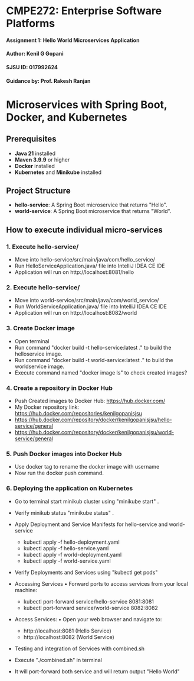 # CMPE272: Enterprise Software Platforms
#### Assignment 1: Hello World Microservices Application
#### Author: Kenil G Gopani
#### SJSU ID: 017992624
#### Guidance by: Prof. Rakesh Ranjan
# Microservices with Spring Boot, Docker, and Kubernetes

## Prerequisites

- **Java 21** installed
- **Maven 3.9.9** or higher
- **Docker** installed
- **Kubernetes** and **Minikube** installed

## Project Structure

- **hello-service**: A Spring Boot microservice that returns "Hello".
- **world-service**: A Spring Boot microservice that returns "World".


## How to execute individual micro-services

### 1. Execute hello-service/ 

- Move into hello-service/src/main/java/com/hello_service/<br>
- Run HelloServiceApplication.java/ file into IntelliJ IDEA CE IDE<br>
- Application will run on http://localhost:8081/hello
  
### 2. Execute hello-service/ 
- Move into world-service/src/main/java/com/world_service/<br>
- Run WorldServiceApplication.java/ file into IntelliJ IDEA CE IDE<br>
- Application will run on http://localhost:8082/world


### 3. Create Docker image
- Open terminal<br>
- Run command "docker build -t hello-service:latest ." to build the helloservice image.<br>
- Run command "docker build -t world-service:latest ." to build the worldservice image.<br>
- Execute command named "docker image ls" to check created images?<br>

### 4. Create a repository in Docker Hub

- Push Created images to Docker Hub: https://hub.docker.com/<br>
- My Docker repository link: https://hub.docker.com/repositories/kenilgopanisjsu
- https://hub.docker.com/repository/docker/kenilgopanisjsu/hello-service/general
- https://hub.docker.com/repository/docker/kenilgopanisjsu/world-service/general

### 5. Push Docker images into Docker Hub

- Use docker tag to rename the docker image with username
-  Now run the docker push command.


### 6. Deploying the application on Kubernetes

-	Go to terminal start minikub cluster using "minikube start" .<br>
- Verify minikub status "minikube status" .<br>
- Apply Deployment and Service Manifests for hello-service and world-service
  - kubectl apply -f hello-deployment.yaml
  - kubectl apply -f hello-service.yaml
  - kubectl apply -f world-deployment.yaml
  - kubectl apply -f world-service.yaml
- Verify Deployments and Services using "kubectl get pods"

- Accessing Services
    • Forward ports to access services from your local machine:
    - kubectl port-forward service/hello-service 8081:8081
    - kubectl port-forward service/world-service 8082:8082
- Access Services:
    • Open your web browser and navigate to:
    - http://localhost:8081 (Hello Service)
    - http://localhost:8082 (World Service)

-	Testing and integration of Services with combined.sh
  - Execute "./combined.sh" in terminal
  - It will  port-forward both service and will return output "Hello World"
